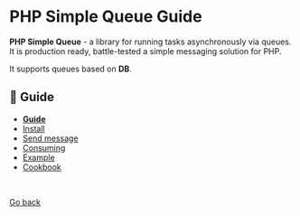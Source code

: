 PHP Simple Queue Guide
======================

**PHP Simple Queue** - a library for running tasks asynchronously via queues.
It is production ready, battle-tested a simple messaging solution for PHP.

It supports queues based on **DB**.

## :book: Guide

* **[Guide](./README.md)**
* [Install](./install.md)
* [Send message](./send_message.md)
* [Consuming](./consuming.md)
* [Example](./example.md)
* [Cookbook](./cookbook.md)


<br>

[Go back](https://github.com/nepster-web/php-simple-queue)